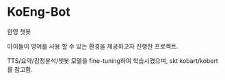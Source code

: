 # KoEng-Bot
한영 챗봇

아이들이 영어를 사용 할 수 있는 환경을 제공하고자 진행한 프로젝트.

TTS/요약/감정분석/챗봇 모델을 fine-tuning하여 학습시켰으며, skt kobart/kobert를 참고함.
